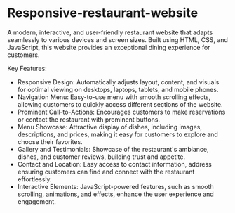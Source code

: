 # Responsive-restaurant-website
A modern, interactive, and user-friendly restaurant website that adapts seamlessly to various devices and screen sizes. Built using HTML, CSS, and JavaScript, this website provides an exceptional dining experience for customers.

Key Features:

- Responsive Design: Automatically adjusts layout, content, and visuals for optimal viewing on desktops, laptops, tablets, and mobile phones.
- Navigation Menu: Easy-to-use menu with smooth scrolling effects, allowing customers to quickly access different sections of the website.
- Prominent Call-to-Actions: Encourages customers to make reservations or contact the restaurant with prominent buttons.
- Menu Showcase: Attractive display of dishes, including images, descriptions, and prices, making it easy for customers to explore and choose their favorites.
- Gallery and Testimonials: Showcase of the restaurant's ambiance, dishes, and customer reviews, building trust and appetite.
- Contact and Location: Easy access to contact information, address ensuring customers can find and connect with the restaurant effortlessly.
- Interactive Elements: JavaScript-powered features, such as smooth scrolling, animations, and effects, enhance the user experience and engagement.


